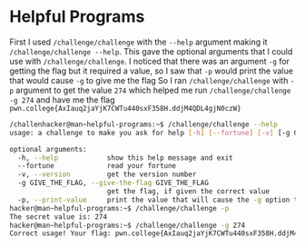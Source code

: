 # Helpful Programs

First I used `/challenge/challenge` with the `--help` argument making it `/challenge/challenge --help`. This gave the optional arguments that I could use with `/challenge/challenge`.
I noticed that there was an argument `-g` for getting the flag but it required a value, so I saw that `-p` would print the value that would cause `-g` to give me the flag
So I ran `/challenge/challenge` with `-p` argument to get the value `274` which helped me run `/challenge/challenge -g 274` and have me the flag `pwn.college{AxIauq2jaYjK7CWTu440sxF358H.ddjM4QDL4gjN0czW}`

```bash
/challenhacker@man~helpful-programs:~$ /challenge/challenge --help
usage: a challenge to make you ask for help [-h] [--fortune] [-v] [-g GIVE_THE_FLAG] [-p]

optional arguments:
  -h, --help            show this help message and exit
  --fortune             read your fortune
  -v, --version         get the version number
  -g GIVE_THE_FLAG, --give-the-flag GIVE_THE_FLAG
                        get the flag, if given the correct value
  -p, --print-value     print the value that will cause the -g option to give you the flag
hacker@man~helpful-programs:~$ /challenge/challenge -p
The secret value is: 274
hacker@man~helpful-programs:~$ /challenge/challenge -g 274
Correct usage! Your flag: pwn.college{AxIauq2jaYjK7CWTu440sxF358H.ddjM4QDL4gjN0czW}
```
